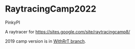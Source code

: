 # RaytracingCamp2022

PinkyPI

A raytracer for https://sites.google.com/site/raytracingcamp8/

2019 camp version is in [WithRrT branch](https://github.com/Pentan/RaytracingCamp2019-22/tree/withRrT).
